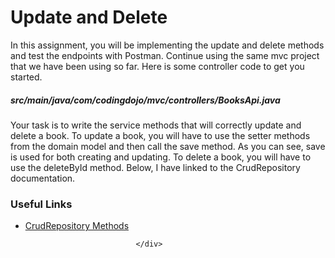 <div class="module_description active_lesson_with_video ">
									
            
<h1>Update and Delete</h1>  
<p>In this assignment, you will be implementing the update and delete methods and test the endpoints with Postman. Continue using the same mvc project that we have been using so far. Here is some controller code to get you started.</p>
<h5 id="srcmainjavacomcodingdojobookscontrollersbooks.java-1">src/main/java/com/codingdojo/mvc/controllers/BooksApi.java</h5>
<p>Your task is to write the service methods that will correctly update and delete a book. To update a book, you will have to use the setter methods from the domain model and then call the <span>save</span> method. As you can see, <span>save</span> is used for both creating and updating. To delete a book, you will have to use the <span>deleteById</span> method. Below, I have linked to the <span>CrudRepository</span> documentation.
</p>
<div>
    <h3 id="useful-links">Useful Links</h3>
	<ul>
        <li><a href="https://docs.spring.io/spring-data/commons/docs/current/api/org/springframework/data/repository/CrudRepository.html" target="_blank">CrudRepository Methods</a></li>
    </ul>
</div>
        
								</div>
